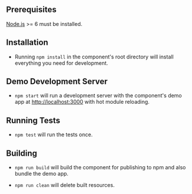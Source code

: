 ## Prerequisites

[Node.js](http://nodejs.org/) >= 6 must be installed.

## Installation

- Running `npm install` in the component's root directory will install everything you need for development.

## Demo Development Server

- `npm start` will run a development server with the component's demo app at [http://localhost:3000](http://localhost:3000) with hot module reloading.

## Running Tests

- `npm test` will run the tests once.

## Building

- `npm run build` will build the component for publishing to npm and also bundle the demo app.

- `npm run clean` will delete built resources.
